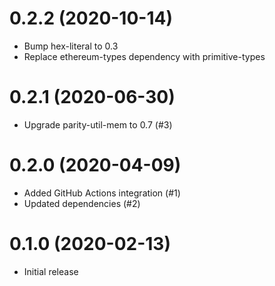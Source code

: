 # 0.2.2 (2020-10-14)
* Bump hex-literal to 0.3
* Replace ethereum-types dependency with primitive-types

# 0.2.1 (2020-06-30)
* Upgrade parity-util-mem to 0.7 (#3)

# 0.2.0 (2020-04-09)
* Added GitHub Actions integration (#1)
* Updated dependencies (#2)

# 0.1.0 (2020-02-13)
* Initial release

